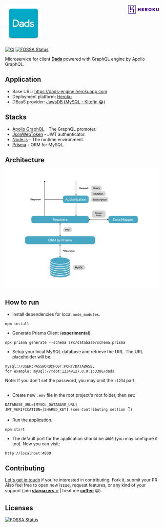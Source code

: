 [<img src="assets/logo.png" width="120" height="120">]()
[<img align="right" src="assets/heroku.png" width="20%">](https://dads-engine.herokuapp.com)

[![CI](https://github.com/ErickSumargo/Dads-Engine/actions/workflows/ci.yml/badge.svg?branch=main)](https://github.com/ErickSumargo/Dads-Engine/actions/workflows/ci.yml)
[![FOSSA Status](https://app.fossa.com/api/projects/git%2Bgithub.com%2FErickSumargo%2FDads-Engine.svg?type=small)](https://app.fossa.com/projects/git%2Bgithub.com%2FErickSumargo%2FDads-Engine?ref=badge_small)

Microservice for client [**<u>Dads</u>**](https://github.com/ErickSumargo/Dads) powered with GraphQL engine by Apollo GraphQL.

## Application
- Base URL: https://dads-engine.herokuapp.com
- Deployment platform: [Heroku](https://dashboard.heroku.com/)
- DBaaS provider: [JawsDB (MySQL - Kitefin 😂)](https://www.jawsdb.com/)

## Stacks
- [Apollo GraphQL](https://www.apollographql.com) - The GraphQL promoter.
- [JsonWebToken](https://github.com/auth0/node-jsonwebtoken) - JWT authenticator.
- [Node.js](https://nodejs.org/en) - The runtime environment.
- [Prisma](https://www.prisma.io) - ORM for MySQL.

## Architecture
[<img src="assets/architecture.png">]()

## How to run
- Install dependencies for local `node_modules`.
```
npm install
```
- Generate Prisma Client (**experimental**).
```
npx prisma generate --schema src/database/schema.prisma
```
- Setup your local MySQL database and retrieve the URL. The URL placeholder will be:
```
mysql://USER:PASSWORD@HOST:PORT/DATABASE, 
for example: mysql://root:1234@127.0.0.1:3306/dads
```
Note: If you don't set the password, you may omit the `:1234` part.
<br/>
<br/>
- Create new `.env` file in the root project's root folder, then set:
```
DATABASE_URL=[MYSQL_DATABASE_URL]
JWT_VERIFICATION=[SHARED_KEY] (see Contributing section 👇)
```
- Run the application.
```
npm start
```
- The default port for the application should be `4000` (you may configure it too). Now you can visit:
```
http://localhost:4000
```


## Contributing
[Let's get in touch](https://twitter.com/SumargoErick) if you're interested in contributing. Fork it, submit your PR.<br/>
Also feel free to open new issue, request features, or any kind of your support (join [**stargazers** ⭐](https://github.com/ErickSumargo/Dads-Engine/stargazers)️ | treat me [**coffee**](https://www.buymeacoffee.com/ErickSumargo) 😁).

## Licenses
[![FOSSA Status](https://app.fossa.com/api/projects/git%2Bgithub.com%2FErickSumargo%2FDads-Engine.svg?type=large)](https://app.fossa.com/projects/git%2Bgithub.com%2FErickSumargo%2FDads-Engine?ref=badge_large)